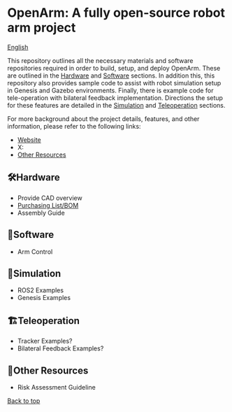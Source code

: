 # OpenArm: A fully open-source robot arm project
[English](README.md)

This repository outlines all the necessary materials and software repositories required in order to build, setup, and deploy OpenArm. These are outlined in the [Hardware](#Hardware) and [Software](#Software) sections. In addition this, this repository also provides sample code to assist with robot simulation setup in Genesis and Gazebo environments. Finally, there is example code for tele-operation with bilateral feedback implementation. Directions the setup for these features are detailed in the [Simulation](#Simulation) and [Teleoperation](#Teleoperation) sections.

For more background about the project details, features, and other information, please refer to the following links:
- [Website](https://www.notion.so/reazon-research/OpenArm-113446ca7f73805fa06cd8d24315122b)
- X: 
- [Other Resources](#Other_Resources)

## 🛠️Hardware
- Provide CAD overview
- [Purchasing List/BOM](https://docs.google.com/spreadsheets/d/1W7HEwlFBFWk1wLs-w_pfx--WNxCen8dgpAqJnMEo6RI/edit?usp=sharing)
- Assembly Guide

## 💾Software
- Arm Control

## 🤖Simulation
- ROS2 Examples
- Genesis Examples

## 🏗️Teleoperation
- Tracker Examples?
- Bilateral Feedback Examples?

## 📠Other Resources
- Risk Assessment Guideline

<a href="#top">Back to top</a>
